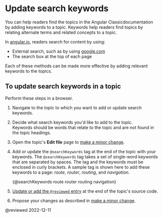 # Update search keywords

You can help readers find the topics in the Angular Classicdocumentation by adding keywords to a topic.
Keywords help readers find topics by relating alternate terms and related concepts to a topic.

In [angular.io](https://angular.io), readers search for content by using:

*   External search, such as by using [google.com](https://google.com)
*   The search box at the top of each page

Each of these methods can be made more effective by adding relevant keywords to the topics.

## To update search keywords in a topic

Perform these steps in a browser.

1.  Navigate to the topic to which you want to add or update search keywords.
1.  Decide what search keywords you'd like to add to the topic.<br />Keywords should be words that relate to the topic and are not found in the topic headings.
1.  Open the topic's **Edit file** page to [make a minor change](guide/contributors-guide-overview#to-make-a-minor-change-to-a-documentation-topic).
1.  Add or update the `@searchKeywords` tag at the end of the topic with your keywords. The `@searchKeywords` tag takes a set of single-word keywords that are separated by spaces. The tag and the keywords must be enclosed in curly brackets. A sample tag is shown here to add these keywords to a page: *route*, *router*, *routing*, and *navigation*.

    <code-example>

    &lcub;&commat;searchKeywords route router routing navigation&rcub;

    </code-example>

1.  [Update or add the `@reviewed` entry](guide/reviewing-content#update-the-last-reviewed-date) at the end of the topic's source code.
1.  Propose your changes as described in [make a minor change](guide/contributors-guide-overview#to-make-a-minor-change-to-a-documentation-topic).

<!-- links -->

<!-- external links -->

<!-- end links -->

@reviewed 2022-12-11
